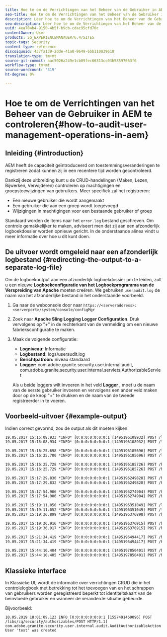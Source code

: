 ```yaml
---
title: Hoe te om de Verrichtingen van het Beheer van de Gebruiker in AEM te controleren
seo-title: Hoe te om de Verrichtingen van het Beheer van de Gebruiker in AEM te controleren
description: Leer hoe te om de Verrichtingen van het Beheer van de Gebruiker in AEM te controleren.
seo-description: Leer hoe te om de Verrichtingen van het Beheer van de Gebruiker in AEM te controleren.
uuid: 4ea704b4-9150-4b5f-b9cb-cdac95cfd70c
contentOwner: User
products: SG_EXPERIENCEMANAGER/6.4/SITES
topic-tags: Security
content-type: reference
discoiquuid: 437fa139-2dde-41a0-9649-6bb110039618
translation-type: tm+mt
source-git-commit: aac5026a249e1cb09fec66313cc03b58597663f0
workflow-type: tm+mt
source-wordcount: '319'
ht-degree: 0%

---
```



# Hoe te om de Verrichtingen van het Beheer van de Gebruiker in AEM te controleren{#how-to-audit-user-management-operations-in-aem}

## Inleiding {#introduction}

AEM heeft de capaciteit geïntroduceerd om toestemmingsveranderingen te registreren zodat kunnen zij in een recentere tijd worden gecontroleerd.

Dankzij deze uitbreiding kunt u de CRUD-handelingen (Maken, Lezen, Bijwerken, Verwijderen) controleren op machtigingen en groepstoewijzingen van gebruikers. Meer specifiek zal het registreren:

* Een nieuwe gebruiker die wordt aangemaakt
* Een gebruiker die aan een groep wordt toegevoegd
* Wijzigingen in machtigingen voor een bestaande gebruiker of groep

Standaard worden de items naar het `error.log` bestand geschreven. Om controle gemakkelijker te maken, adviseert men dat zij aan een afzonderlijk logboekdossier worden opnieuw gericht. In de onderstaande alinea vindt u meer informatie over hoe u dit kunt doen.

## De uitvoer wordt omgeleid naar een afzonderlijk logbestand {#redirecting-the-output-to-a-separate-log-file}

Om de logboekoutput aan een afzonderlijk logboekdossier om te leiden, zult u een nieuwe **Logboekconfiguratie van het Logboekprogramma van de Verspreiding van Apache** moeten creëren. We gebruiken `useraudit.log` de naam van het afzonderlijke bestand in het onderstaande voorbeeld.

1. Ga naar de webconsole door naar `https://<serveraddress>:<serverport>/system/console/configMgr`
1. Zoek naar **Apache Sling Logging Logger Configuration**. Druk vervolgens op &quot;+&quot; in de rechterkant van de vermelding om een nieuwe fabrieksconfiguratie te maken.
1. Maak de volgende configuratie:

   * **Logniveau:** Informatie
   * **Logbestand:** logs/useraudit.log
   * **Berichtpatroon:** niveau standaard
   * **Logger:** com.adobe.granite.security.user.internal.audit, com.adobe.granite.security.user.internal.servlets.AuthorizableServlet

   Als u beide loggers wilt invoeren in het veld **Logger** , moet u de naam van de eerste gebruiker invoeren en vervolgens een ander veld maken door op de knop &quot;+&quot; te drukken en de naam van de tweede registreerder in te voeren.

## Voorbeeld-uitvoer {#example-output}

Indien correct gevormd, zou de output als dit moeten kijken:

```xml
19.05.2017 15:15:08.933 *INFO* [0:0:0:0:0:0:0:1 [1495196108932] POST /libs/granite/security/post/authorizables.html HTTP/1.1] com.adobe.granite.security.user.internal.servlets.AuthorizableServlet Create Group 'group1' operation initiated by User 'admin' (administrator)
19.05.2017 15:15:08.934 *INFO* [0:0:0:0:0:0:0:1 [1495196108932] POST /libs/granite/security/post/authorizables.html HTTP/1.1] com.adobe.granite.security.user.internal.audit.AuditAuthorizableAction Group 'group1' was created

19.05.2017 15:16:25.698 *INFO* [0:0:0:0:0:0:0:1 [1495196185696] POST /libs/granite/security/post/authorizables.html HTTP/1.1] com.adobe.granite.security.user.internal.servlets.AuthorizableServlet Create User 'user1' operation initiated by User 'admin' (administrator)
19.05.2017 15:16:25.700 *INFO* [0:0:0:0:0:0:0:1 [1495196185696] POST /libs/granite/security/post/authorizables.html HTTP/1.1] com.adobe.granite.security.user.internal.audit.AuditAuthorizableAction User 'user1' was created

19.05.2017 15:16:25.728 *INFO* [0:0:0:0:0:0:0:1 [1495196185726] POST /home/groups/d/dGf7f7vGrZRLs6HS3AK-.rw.userprops.html HTTP/1.1] com.adobe.granite.security.user.internal.servlets.AuthorizableServlet Edit Membership for Group 'group1' operation initiated by User 'admin' (administrator)
19.05.2017 15:16:25.729 *INFO* [0:0:0:0:0:0:0:1 [1495196185726] POST /home/groups/d/dGf7f7vGrZRLs6HS3AK-.rw.userprops.html HTTP/1.1] com.adobe.granite.security.user.internal.audit.AuditGroupAction User 'user1' was added to the group 'group1'

19.05.2017 15:17:29.830 *INFO* [0:0:0:0:0:0:0:1 [1495196249828] POST /home/users/5/5dI6iK4HkZmrfTjcLBoI.rw.userprops.html HTTP/1.1] com.adobe.granite.security.user.internal.servlets.AuthorizableServlet Password Change for User 'user2' operation initiated by User 'admin' (administrator)
19.05.2017 15:17:29.832 *INFO* [0:0:0:0:0:0:0:1 [1495196249828] POST /home/users/5/5dI6iK4HkZmrfTjcLBoI.rw.userprops.html HTTP/1.1] com.adobe.granite.security.user.internal.audit.AuditAuthorizableAction Password for User 'user2' was changed

19.05.2017 15:17:54.906 *INFO* [0:0:0:0:0:0:0:1 [1495196274904] POST /home/users/5/5dI6iK4HkZmrfTjcLBoI.rw.html HTTP/1.1] com.adobe.granite.security.user.internal.servlets.AuthorizableServlet Delete User 'user2' operation initiated by User 'admin' (administrator)
19.05.2017 15:17:54.906 *INFO* [0:0:0:0:0:0:0:1 [1495196274904] POST /home/users/5/5dI6iK4HkZmrfTjcLBoI.rw.html HTTP/1.1] com.adobe.granite.security.user.internal.audit.AuditAuthorizableAction User 'user2' was removed

19.05.2017 15:19:11.050 *INFO* [0:0:0:0:0:0:0:1 [1495196351049] POST /libs/granite/security/post/authorizables.html HTTP/1.1] com.adobe.granite.security.user.internal.servlets.AuthorizableServlet Create User 'user3' operation initiated by User 'admin' (administrator)
19.05.2017 15:19:11.052 *INFO* [0:0:0:0:0:0:0:1 [1495196351049] POST /libs/granite/security/post/authorizables.html HTTP/1.1] com.adobe.granite.security.user.internal.audit.AuditAuthorizableAction User 'user3' was created
19.05.2017 15:19:36.899 *INFO* [0:0:0:0:0:0:0:1 [1495196376898] POST /home/groups/d/dGf7f7vGrZRLs6HS3AK-.rw.userprops.html HTTP/1.1] com.adobe.granite.security.user.internal.servlets.AuthorizableServlet Edit Membership for Group 'group1' operation initiated by User 'admin' (administrator)

19.05.2017 15:19:36.916 *INFO* [0:0:0:0:0:0:0:1 [1495196376915] POST /home/groups/d/dGf7f7vGrZRLs6HS3AK-.rw.userprops.html HTTP/1.1] com.adobe.granite.security.user.internal.servlets.AuthorizableServlet Edit Membership for Group 'group1' operation initiated by User 'admin' (administrator)
19.05.2017 15:19:36.917 *INFO* [0:0:0:0:0:0:0:1 [1495196376915] POST /home/groups/d/dGf7f7vGrZRLs6HS3AK-.rw.userprops.html HTTP/1.1] com.adobe.granite.security.user.internal.audit.AuditGroupAction User 'user1' was removed from the group 'group1'

19.05.2017 15:21:34.419 *INFO* [0:0:0:0:0:0:0:1 [1495196494417] POST /home/groups/d/dGf7f7vGrZRLs6HS3AK-.rw.html HTTP/1.1] com.adobe.granite.security.user.internal.servlets.AuthorizableServlet Delete Group 'group1' operation initiated by User 'admin' (administrator)
19.05.2017 15:21:34.419 *INFO* [0:0:0:0:0:0:0:1 [1495196494417] POST /home/groups/d/dGf7f7vGrZRLs6HS3AK-.rw.html HTTP/1.1] com.adobe.granite.security.user.internal.audit.AuditAuthorizableAction Group 'group1' was removed

19.05.2017 15:44:10.404 *INFO* [0:0:0:0:0:0:0:1 [1495197850401] POST /home/users/3/35XVpVtLRx4a5J9gKrVG.rw.userprops.html HTTP/1.1] com.adobe.granite.security.user.internal.servlets.AuthorizableServlet Password Change for User 'john' operation initiated by User 'john' (not administrator)
19.05.2017 15:44:10.405 *INFO* [0:0:0:0:0:0:0:1 [1495197850401] POST /home/users/3/35XVpVtLRx4a5J9gKrVG.rw.userprops.html HTTP/1.1] com.adobe.granite.security.user.internal.audit.AuditAuthorizableAction Password for User 'john' was changed
```

## Klassieke interface

In Klassieke UI, wordt de informatie over verrichtingen CRUD die in het controlelogboek met betrekking tot het toevoegen van en het schrappen van gebruikers worden geregistreerd beperkt tot identiteitskaart van de beïnvloede gebruiker en wanneer de veranderde situatie gebeurde.

Bijvoorbeeld:

```
10.05.2019 18:01:09.123 INFO [0:0:0:0:0:0:0:1 [1557491469096] POST /libs/cq/security/authorizables/POST HTTP/1.1] com.adobe.granite.security.user.internal.audit.AuditAuthorizableAction User 'test' was created
```
